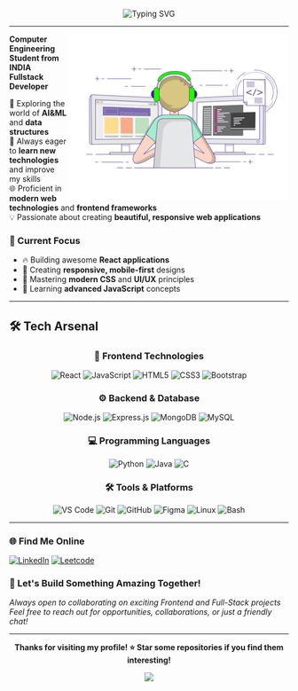 <div align="center">

![Typing SVG](https://readme-typing-svg.herokuapp.com/?font=Outfit&weight=600&size=35&center=true&vCenter=true&width=600&height=70&duration=4000&pause=1000&color=00D9FF&lines=Hi+There!+👋;I'm+Rishikesh+Akkalwar!;Fullstack+Developer+💻;Computer+Engineering+Student+🎓;From+INDIA;Always+Learning+New+Things!+🚀)

</div>

---
 

<img align="right" alt="Coding" width="400" src="https://raw.githubusercontent.com/devSouvik/devSouvik/master/gif3.gif">

**Computer Engineering Student from INDIA**  
**Fullstack Developer**

🤖 Exploring the world of **AI&ML** and **data structures**  
🌱 Always eager to **learn new technologies** and improve my skills  
🌐 Proficient in **modern web technologies** and **frontend frameworks**  
💡 Passionate about creating **beautiful, responsive web applications**

### 🎯 Current Focus
- 🔥 Building awesome **React applications**
- 📱 Creating **responsive, mobile-first** designs
- 🎨 Mastering **modern CSS** and **UI/UX** principles
- 🚀 Learning **advanced JavaScript** concepts

---

## 🛠️ Tech Arsenal

<div align="center">

### 🎨 Frontend Technologies
![React](https://img.shields.io/badge/React-20232A?style=for-the-badge&logo=react&logoColor=61DAFB)
![JavaScript](https://img.shields.io/badge/JavaScript-F7DF1E?style=for-the-badge&logo=javascript&logoColor=black)
![HTML5](https://img.shields.io/badge/HTML5-E34F26?style=for-the-badge&logo=html5&logoColor=white)
![CSS3](https://img.shields.io/badge/CSS3-1572B6?style=for-the-badge&logo=css3&logoColor=white)
![Bootstrap](https://img.shields.io/badge/Bootstrap-563D7C?style=for-the-badge&logo=bootstrap&logoColor=white)

### ⚙️ Backend & Database
![Node.js](https://img.shields.io/badge/Node.js-43853D?style=for-the-badge&logo=node.js&logoColor=white)
![Express.js](https://img.shields.io/badge/Express.js-000000?style=for-the-badge&logo=express&logoColor=white)
![MongoDB](https://img.shields.io/badge/MongoDB-4EA94B?style=for-the-badge&logo=mongodb&logoColor=white)
![MySQL](https://img.shields.io/badge/MySQL-005C84?style=for-the-badge&logo=mysql&logoColor=white)

### 💻 Programming Languages
![Python](https://img.shields.io/badge/Python-3776AB?style=for-the-badge&logo=python&logoColor=white)
![Java](https://img.shields.io/badge/Java-ED8B00?style=for-the-badge&logo=java&logoColor=white)
![C](https://img.shields.io/badge/C-00599C?style=for-the-badge&logo=c&logoColor=white)

### 🛠️ Tools & Platforms
![VS Code](https://img.shields.io/badge/VS_Code-007ACC?style=for-the-badge&logo=visual-studio-code&logoColor=white)
![Git](https://img.shields.io/badge/Git-F05032?style=for-the-badge&logo=git&logoColor=white)
![GitHub](https://img.shields.io/badge/GitHub-100000?style=for-the-badge&logo=github&logoColor=white)
![Figma](https://img.shields.io/badge/Figma-F24E1E?style=for-the-badge&logo=figma&logoColor=white)
![Linux](https://img.shields.io/badge/Linux-FCC624?style=for-the-badge&logo=linux&logoColor=black)
![Bash](https://img.shields.io/badge/Bash-4EAA25?style=for-the-badge&logo=gnu-bash&logoColor=white)

</div>

---

### 🌐 Find Me Online

[![LinkedIn](https://img.shields.io/badge/LinkedIn-0077B5?style=for-the-badge&logo=linkedin&logoColor=white)](https://www.linkedin.com/in/rishi-a-30a3a0260/)
[![Leetcode](https://img.shields.io/badge/Leetcode-0077B5?style=for-the-badge&logo=leetcode&logoColor=white)](https://leetcode.com/u/rishiakki2003/)

### 💬 Let's Build Something Amazing Together!

*Always open to collaborating on exciting Frontend and Full-Stack projects*  
*Feel free to reach out for opportunities, collaborations, or just a friendly chat!*

</div>


---

<div align="center">


**Thanks for visiting my profile! ⭐ Star some repositories if you find them interesting!**

<img src="https://capsule-render.vercel.app/api?type=waving&color=gradient&height=100&section=footer"/>
</div>

